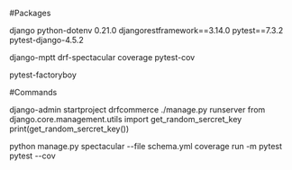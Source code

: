 #Packages

django
python-dotenv 0.21.0
djangorestframework==3.14.0
pytest==7.3.2
pytest-django-4.5.2

django-mptt
drf-spectacular
coverage
pytest-cov

pytest-factoryboy


#Commands

django-admin startproject drfcommerce
./manage.py runserver
from django.core.management.utils import get_random_sercret_key
print(get_random_sercret_key())

python manage.py spectacular --file schema.yml
coverage run -m pytest
pytest --cov